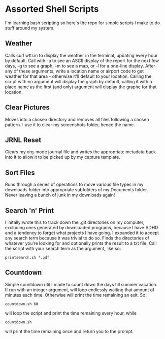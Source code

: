 # Assorted Shell Scripts
I'm learning bash scripting so here's the repo for simple scripts I make to do stuff around my system.

## Weather
Calls curl wttr.in to display the weather in the terminal, updating every hour by default. Call with -a to see an ASCII display of the report for the next few days, -g to see a graph, -m to see a map, or -l for a one-line display. After any of these arguments, write a location name or airport code to get weather for that area - otherwise it'll default to your location. Calling the script with no argument will display the graph by default, calling it with a place name as the first (and only) argument will display the graphc for that location.

## Clear Pictures
Moves into a chosen directory and removes all files following a chosen pattern. I use it to clear my screenshots folder, hence the name.

## JRNL Reset
Clears my org-mode journal file and writes the appropriate metadata back into it to allow it to be picked up by my capture template.

## Sort Files
Runs through a series of operations to move various file types in my downloads folder into appropriate subfolders of my Documents folder. Never leaving a bunch of junk in my downloads again!

## Search 'n' Print
I initally wrote this to track down the .git directories on my computer, excluding ones generated by downloaded programs, because I have ADHD and a tendency to forget what projects I have going. I expanded it to accept any search term because it was trivial to do so. Finds the directories of whatever you're looking for and optionally prints the result to a txt file. Call the script with your search term as the argument, like so:
```
printsearch.sh *.pdf
```
## Countdown
Simple countdown util I made to count down the days till summer vacation. If run with an integer argument, will loop endlessly waiting that amount of minutes each time. Otherwise will print the time remaining an exit. So:
```
countdown.sh 60
```
will loop the script and print the time remaining every hour, while
```
countdown.sh
```
will print the time remaining once and return you to the prompt.

